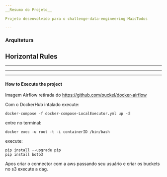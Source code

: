 ```yaml
---
__Resumo do Projeto__

Projeto desenvolvido para o challenge-data-engineering MaisTodos

---
```

### Arquitetura



## Horizontal Rules

___

---

***


#### How to Execute the project

Imagem Airflow retirada do https://github.com/puckel/docker-airflow

Com o DockerHub intalado execute:

    docker-compose -f docker-compose-LocalExecutor.yml up -d


entre no terminal:

    docker exec -u root -t -i containerID /bin/bash

execute:

    pip install --upgrade pip
    pip install boto3

Apos criar o connector com a aws passando seu usuário e criar os buckets no s3 execute a dag.
